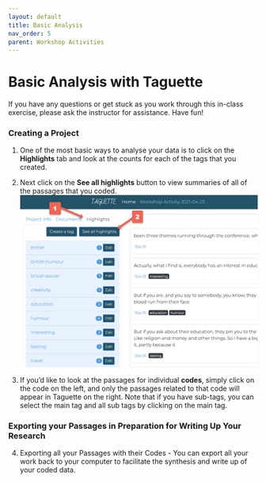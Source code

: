 ```yaml
---
layout: default
title: Basic Analysis
nav_order: 5
parent: Workshop Activities
---
```

# Basic Analysis with Taguette

If you have any questions or get stuck as you work through this in-class exercise, please ask the instructor for assistance.  Have fun!

### Creating a Project

1. One of the most basic ways to analyse your data is to click on the **Highlights** tab and look at the counts for each of the tags that you created.

2. Next click on the **See all highlights** button to view summaries of all of the passages that you coded.
![See all highlights](/images/taguette-basic-1.png)

3. If you’d like to look at the passages for individual **codes**, simply click on the code on the left, and only the passages related to that code will appear in Taguette on the right. Note that if you have sub-tags, you can select the main tag and all sub tags by clicking on the main tag.

### Exporting your Passages in Preparation for Writing Up Your Research

4. Exporting all your Passages with their Codes - You can export all your work back to your computer to facilitate the synthesis and write up of your coded data.
